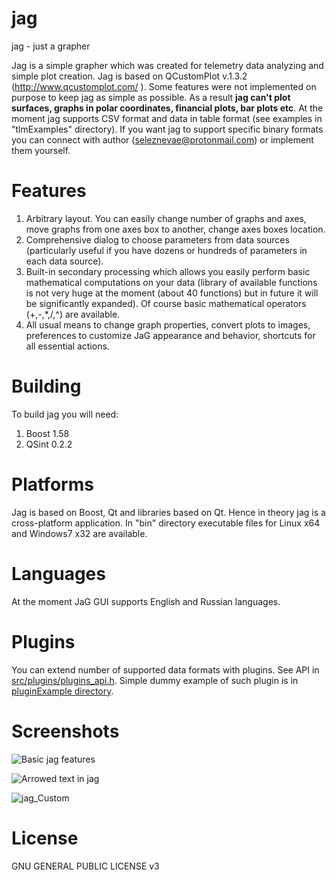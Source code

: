 # jag
jag - just a grapher

Jag is a simple grapher which was created for telemetry data analyzing and simple plot creation. Jag is based on QCustomPlot v.1.3.2 (http://www.qcustomplot.com/ ). Some features were not implemented on purpose to keep jag as simple as possible. As a result **jag can't plot surfaces, graphs in polar coordinates, financial plots, bar plots etc**.
At the moment jag supports CSV format and data in table format (see examples in "tlmExamples" directory). If you want jag to support specific binary formats you can connect with author (seleznevae@protonmail.com)  or implement them yourself.

# Features

1. Arbitrary layout. You can easily change number of graphs and axes, move graphs from one axes box to another, change axes boxes location.
2. Comprehensive dialog to choose parameters from data sources (particularly useful if you have dozens or hundreds of parameters in each data source).
3. Built-in secondary processing which allows you easily perform basic mathematical computations on your data (library of available functions is not very huge at the moment (about 40 functions) but in future it will be significantly expanded). Of course basic mathematical operators (+,-,*,/,^) are available.
4. All usual means to change graph properties, convert plots to images, preferences to customize JaG appearance and behavior, shortcuts for all essential actions.

# Building
To build jag you will need:

1. Boost 1.58
2. QSint 0.2.2

# Platforms

Jag is based on Boost, Qt and libraries based on Qt. Hence in theory jag is a cross-platform application. In "bin" directory executable files for Linux x64 and Windows7 x32 are available.

# Languages
At the moment JaG GUI supports English and Russian languages.

# Plugins 

You can extend number of supported data formats with plugins. See API in [src/plugins/plugins_api.h](https://github.com/seleznevae/jag/blob/master/src/plugins/plugins_api.h).
Simple dummy example of such plugin is in [pluginExample directory](https://github.com/seleznevae/jag/blob/master/pluginExample/).


# Screenshots

![Basic jag features](https://github.com/seleznevae/jag/blob/dev/plotExamples/basic_JaG.png "Basic jag features")

![Arrowed text in jag](https://github.com/seleznevae/jag/blob/dev/plotExamples/Arrowed%20Text%20in%20JaG%20-%20Nice%20'N'%20Easy.png "Arrowed text in jag")

![jag_Custom](https://github.com/seleznevae/jag/blob/dev/plotExamples/jag_custom.png "jag custom")





# License
GNU GENERAL PUBLIC LICENSE v3



